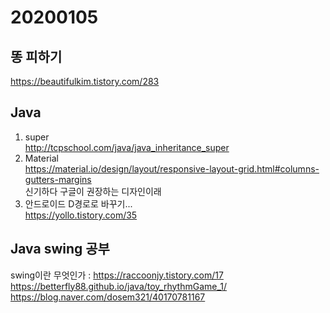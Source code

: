 # 20200105
## 똥 피하기
https://beautifulkim.tistory.com/283
## Java
1. super  
http://tcpschool.com/java/java_inheritance_super
2. Material  
https://material.io/design/layout/responsive-layout-grid.html#columns-gutters-margins  
신기하다 구글이 권장하는 디자인이래  
3. 안드로이드 D경로로 바꾸기...  
https://yollo.tistory.com/35  

## Java swing 공부  
swing이란 무엇인가 : https://raccoonjy.tistory.com/17  
https://betterfly88.github.io/java/toy_rhythmGame_1/  
https://blog.naver.com/dosem321/40170781167
